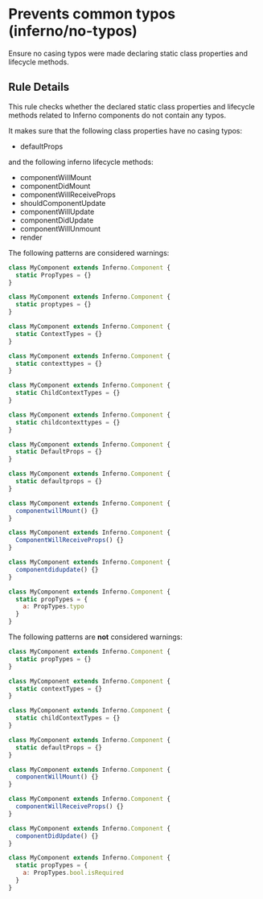 # Prevents common typos (inferno/no-typos)

Ensure no casing typos were made declaring static class properties and lifecycle methods.

## Rule Details

This rule checks whether the declared static class properties and lifecycle methods related to Inferno components do not contain any typos.

It makes sure that the following class properties have
no casing typos:

* defaultProps

and the following inferno lifecycle methods:

* componentWillMount
* componentDidMount
* componentWillReceiveProps
* shouldComponentUpdate
* componentWillUpdate
* componentDidUpdate
* componentWillUnmount
* render


The following patterns are considered warnings:

```js
class MyComponent extends Inferno.Component {
  static PropTypes = {}
}

class MyComponent extends Inferno.Component {
  static proptypes = {}
}

class MyComponent extends Inferno.Component {
  static ContextTypes = {}
}

class MyComponent extends Inferno.Component {
  static contexttypes = {}
}

class MyComponent extends Inferno.Component {
  static ChildContextTypes = {}
}

class MyComponent extends Inferno.Component {
  static childcontexttypes = {}
}

class MyComponent extends Inferno.Component {
  static DefaultProps = {}
}

class MyComponent extends Inferno.Component {
  static defaultprops = {}
}

class MyComponent extends Inferno.Component {
  componentwillMount() {}
}

class MyComponent extends Inferno.Component {
  ComponentWillReceiveProps() {}
}

class MyComponent extends Inferno.Component {
  componentdidupdate() {}
}

class MyComponent extends Inferno.Component {
  static propTypes = {
    a: PropTypes.typo
  }
}

```

The following patterns are **not** considered warnings:

```js
class MyComponent extends Inferno.Component {
  static propTypes = {}
}

class MyComponent extends Inferno.Component {
  static contextTypes = {}
}

class MyComponent extends Inferno.Component {
  static childContextTypes = {}
}

class MyComponent extends Inferno.Component {
  static defaultProps = {}
}

class MyComponent extends Inferno.Component {
  componentWillMount() {}
}

class MyComponent extends Inferno.Component {
  componentWillReceiveProps() {}
}

class MyComponent extends Inferno.Component {
  componentDidUpdate() {}
}

class MyComponent extends Inferno.Component {
  static propTypes = {
    a: PropTypes.bool.isRequired
  }
}
```
